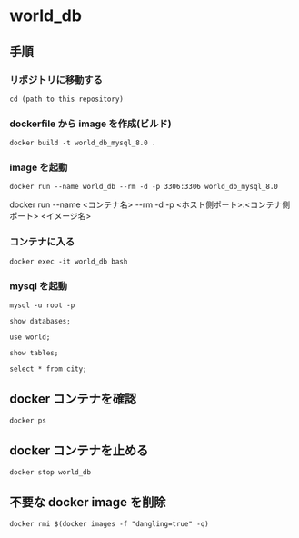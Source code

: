 # world_db

## 手順

### リポジトリに移動する

```shell
cd (path to this repository)
```

### dockerfile から image を作成(ビルド)


```shell
docker build -t world_db_mysql_8.0 .
```

### image を起動

```shell
docker run --name world_db --rm -d -p 3306:3306 world_db_mysql_8.0
```

docker run --name <コンテナ名> --rm -d -p <ホスト側ポート>:<コンテナ側ポート> <イメージ名>

### コンテナに入る

```shell
docker exec -it world_db bash
```

### mysql を起動

```shell
mysql -u root -p
```

```mysql
show databases;
```

```mysql
use world;
```

```mysql
show tables;
```

```mysql
select * from city;
```

## docker コンテナを確認

```shell
docker ps
```

## docker コンテナを止める

```shell
docker stop world_db
```

## 不要な docker image を削除

```shell
docker rmi $(docker images -f "dangling=true" -q)
```